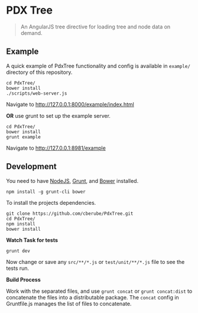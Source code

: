 # PDX Tree

> An AngularJS tree directive for loading tree and node data on demand.

## Example

A quick example of PdxTree functionality and config is available in `example/` directory of this repository.

```
cd PdxTree/
bower install
./scripts/web-server.js
```

Navigate to <http://127.0.0.1:8000/example/index.html>

**OR** use grunt to set up the example server.

```
cd PdxTree/
bower install
grunt example
```

Navigate to <http://127.0.0.1:8981/example>

## Development

You need to have [NodeJS](http://nodejs.org), [Grunt](http://gruntjs.com), and [Bower](http://bower.io) installed.

`npm install -g grunt-cli bower`

To install the projects dependencies.

```
git clone https://github.com/cberube/PdxTree.git
cd PdxTree/
npm install
bower install
```

**Watch Task for tests**

`grunt dev`

Now change or save any `src/**/*.js` or `test/unit/**/*.js` file to see the tests run.

**Build Process**

Work with the separated files, and use `grunt concat` or `grunt concat:dist` to concatenate the files into a distributable package. The `concat` config in Gruntfile.js manages the list of files to concatenate.